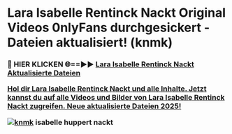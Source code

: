 # Lara Isabelle Rentinck Nackt Original Videos 0nlyFans durchgesickert - Dateien aktualisiert! (knmk)

<h3>🔴 HIER KLICKEN 🌐==►► <a href="https://tinyurl.com/h6vf6nb8" rel="nofollow">Lara Isabelle Rentinck Nackt Aktualisierte Dateien

Hol dir Lara Isabelle Rentinck Nackt und alle Inhalte. Jetzt kannst du auf alle Videos und Bilder von Lara Isabelle Rentinck Nackt zugreifen. Neue aktualisierte Dateien 2025!

[![knmk](https://i.imgur.com/sD4kR3V.gif)](https://tinyurl.com/h6vf6nb8)
isabelle huppert nackt